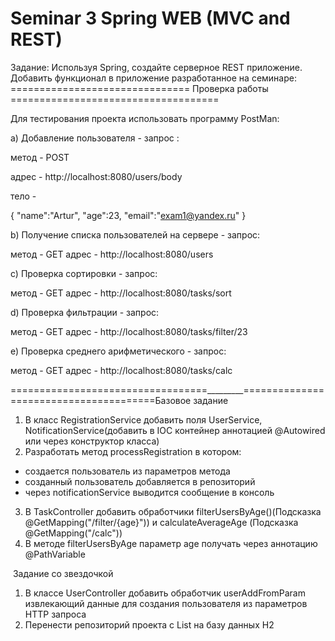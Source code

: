 
# Seminar 3 Spring WEB (MVC and REST)
Задание: Используя Spring, создайте серверное REST приложение. Добавить функционал в приложение разработанное на семинаре:
=============================== Проверка работы ====================================

Для теcтирования проекта использовать программу PostMan:

a) Добавление пользователя - запрос :

метод - POST

адрес - http://localhost:8080/users/body

тело -

{
"name":"Artur",
"age":23,
"email":"exam1@yandex.ru"
}

b) Получение списка пользователей на сервере - запрос:

метод - GET
адрес - http://localhost:8080/users

c) Проверка сортировки - запрос:

метод - GET
адрес - http://localhost:8080/tasks/sort

d) Проверка фильтрации - запрос:

метод - GET
адрес - http://localhost:8080/tasks/filter/23

e) Проверка среднего арифметического - запрос:

метод - GET
адрес - http://localhost:8080/tasks/calc

==================================_________=======================================
​
Базовое задание

1) В класс RegistrationService добавить поля UserService, NotificationService(добавить в IOC контейнер аннотацией @Autowired или через конструктор класса)
2) Разработать метод processRegistration в котором:
- создается пользователь из параметров метода
- созданный пользователь добавляется в репозиторий
- через notificationService выводится сообщение в консоль
3) В TaskController добавить обработчики filterUsersByAge()(Подсказка @GetMapping("/filter/{age}")) и calculateAverageAge (Подсказка @GetMapping("/calc"))
4) В методе filterUsersByAge параметр age получать через аннотацию @PathVariable

​
Задание со звездочкой

1) В классе UserController добавить обработчик userAddFromParam извлекающий данные для создания пользователя из параметров HTTP запроса
2) Перенести репозиторий проекта с List<User> на базу данных H2